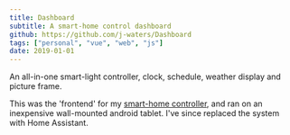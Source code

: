 ```yaml
---
title: Dashboard
subtitle: A smart-home control dashboard
github: https://github.com/j-waters/Dashboard
tags: ["personal", "vue", "web", "js"]
date: 2019-01-01
---
```


An all-in-one smart-light controller, clock, schedule, weather display and picture frame.

This was the 'frontend' for my [smart-home controller](https://github.com/j-waters/Home-Manager), and ran on an inexpensive wall-mounted android tablet. I've since replaced the system with Home Assistant.

